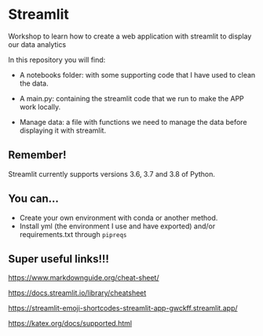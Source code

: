 
# Streamlit

Workshop to learn how to create a web application with streamlit to display our data analytics

In this repository you will find:

- A notebooks folder: with some supporting code that I have used to clean the data.

- A main.py: containing the streamlit code that we run to make the APP work locally.

- Manage data: a file with functions we need to manage the data before displaying it with streamlit.

## Remember!
Streamlit currently supports versions 3.6, 3.7 and 3.8 of Python.


## You can...
- Create your own environment with conda or another method.
- Install yml (the environment I use and have exported) and/or requirements.txt through `pipreqs`

## Super useful links!!!

https://www.markdownguide.org/cheat-sheet/

https://docs.streamlit.io/library/cheatsheet

https://streamlit-emoji-shortcodes-streamlit-app-gwckff.streamlit.app/

https://katex.org/docs/supported.html
